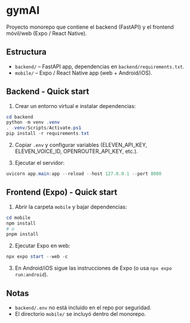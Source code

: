 # gymAI

Proyecto monorepo que contiene el backend (FastAPI) y el frontend móvil/web (Expo / React Native).

## Estructura
- `backend/` – FastAPI app, dependencias en `backend/requirements.txt`.
- `mobile/` – Expo / React Native app (web + Android/iOS).

## Backend - Quick start
1. Crear un entorno virtual e instalar dependencias:

```powershell
cd backend
python -m venv .venv
. .venv/Scripts/Activate.ps1
pip install -r requirements.txt
```

2. Copiar `.env` y configurar variables (ELEVEN_API_KEY, ELEVEN_VOICE_ID, OPENROUTER_API_KEY, etc.).

3. Ejecutar el servidor:

```powershell
uvicorn app.main:app --reload --host 127.0.0.1 --port 8000
```

## Frontend (Expo) - Quick start
1. Abrir la carpeta `mobile` y bajar dependencias:

```powershell
cd mobile
npm install
# o
pnpm install
```

2. Ejecutar Expo en web:

```powershell
npx expo start --web -c
```

3. En Android/iOS sigue las instrucciones de Expo (o usa `npx expo run:android`).

## Notas
- `backend/.env` no está incluido en el repo por seguridad.
- El directorio `mobile/` se incluyó dentro del monorepo.
